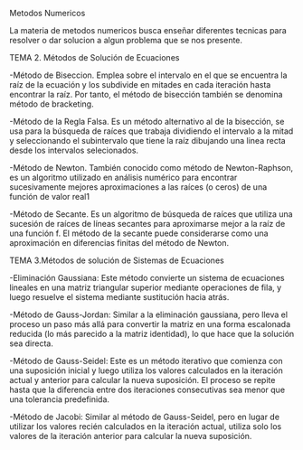Metodos Numericos

La materia de metodos numericos busca enseñar diferentes tecnicas para resolver o dar solucion a algun problema que se nos presente.

TEMA 2. Métodos de Solución de Ecuaciones

-Método de Biseccion.
Emplea sobre el intervalo en el que se encuentra la raíz de la ecuación y los subdivide en mitades en cada iteración hasta encontrar la raíz. Por tanto, el método de bisección también se denomina método de bracketing.

-Método de la Regla Falsa.
Es un método alternativo al de la bisección, se usa para la búsqueda de raíces que trabaja dividiendo el intervalo a la mitad y seleccionando el subintervalo que tiene la raíz dibujando una linea recta desde los intervalos selecionados. 

-Método de Newton.
También conocido como método de Newton-Raphson, es un algoritmo utilizado en análisis numérico para encontrar sucesivamente mejores aproximaciones a las raíces (o ceros) de una función de valor real1

-Método de Secante.
Es un algoritmo de búsqueda de raíces que utiliza una sucesión de raíces de líneas secantes para aproximarse mejor a la raíz de una función f. El método de la secante puede considerarse como una aproximación en diferencias finitas del método de Newton.

TEMA 3.Métodos de solución de Sistemas de Ecuaciones

-Eliminación Gaussiana: Este método convierte un sistema de ecuaciones lineales en una matriz triangular superior mediante operaciones de fila, y luego resuelve el sistema mediante sustitución hacia atrás.

-Método de Gauss-Jordan: Similar a la eliminación gaussiana, pero lleva el proceso un paso más allá para convertir la matriz en una forma escalonada reducida (lo más parecido a la matriz identidad), lo que hace que la solución sea directa.

-Método de Gauss-Seidel: Este es un método iterativo que comienza con una suposición inicial y luego utiliza los valores calculados en la iteración actual y anterior para calcular la nueva suposición. El proceso se repite hasta que la diferencia entre dos iteraciones consecutivas sea menor que una tolerancia predefinida.

-Método de Jacobi: Similar al método de Gauss-Seidel, pero en lugar de utilizar los valores recién calculados en la iteración actual, utiliza solo los valores de la iteración anterior para calcular la nueva suposición.
